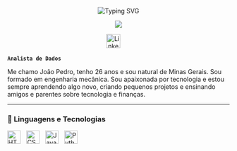 <p align="center"
<a 
href="https://git.io/typing-svg"><img src="https://readme-typing-svg.demolab.com?font=Fira+Code&size=28&duration=1&pause=1000&color=F75C7E&center=true&width=435&lines=Jo%C3%A3o+Pedro" alt="Typing SVG" /></a>
</p>

<p align="center">
  <a href="https://github.com/jpgoot22/readme-typing-svg">
    <img src="https://readme-typing-svg.demolab.com/?lines=Apaixonado%20por%20tecnologia;Melhorando%20cada%20dia;Always%20learning%20new%20things&font=Fira%20Code&center=true&width=440&height=45&color=f75c7e&vCenter=true&pause=1000&size=22" /></a>
</p>

<!-- Social icons section -->
<p align="center">
  <a href="https://linkedin.com/in/joãopedro-sousa"><img width="32px" alt="LinkedIn" title="LinkedIn" src="https://i.imgur.com/yRpa1dQ.png"/></a>
  &#8287;&#8287;&#8287;&#8287;&#8287;
  </p>

**`Analista de Dados`**

Me chamo João Pedro, tenho 26 anos e sou natural de Minas Gerais. Sou formado em engenharia mecânica. Sou apaixonada por tecnologia e estou sempre aprendendo algo novo, criando pequenos projetos e ensinando amigos e parentes sobre tecnologia e finanças.

---

### 🤖 Linguagens e Tecnologias

<img 
    align="left" 
    alt="HTML"
    title="HTML" 
    width="30px" 
    style="padding-right: 10px;" 
    src="https://cdn.jsdelivr.net/gh/devicons/devicon@latest/icons/html5/html5-original.svg" 
/>
<img 
    align="left" 
    alt="CSS" 
    title="CSS"
    width="30px" 
    style="padding-right: 10px;" 
    src="https://cdn.jsdelivr.net/gh/devicons/devicon@latest/icons/css3/css3-original.svg" 
/>
<img 
    align="left" 
    alt="JavaScript" 
    title="JavaScript"
    width="30px" 
    style="padding-right: 10px;" 
    src="https://cdn.jsdelivr.net/gh/devicons/devicon@latest/icons/javascript/javascript-original.svg" 
/>
<img 
    align="left" 
    alt="Python" 
    title="Python"
    width="30px" 
    style="padding-right: 10px;" 
    src="https://cdn.jsdelivr.net/gh/devicons/devicon@latest/icons/python/python-original.svg" 
/>


      
          
